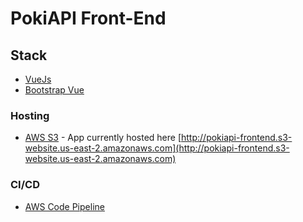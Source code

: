 # PokiAPI Front-End

## Stack
- [VueJs](https://vuejs.org)
- [Bootstrap Vue](https://bootstrap-vue.org)

### Hosting
- [AWS S3](http://pokiapi-frontend.s3-website.us-east-2.amazonaws.com) - App currently hosted here [http://pokiapi-frontend.s3-website.us-east-2.amazonaws.com](http://pokiapi-frontend.s3-website.us-east-2.amazonaws.com)

### CI/CD
- [AWS Code Pipeline](https://aws.amazon.com/codepipeline/)

